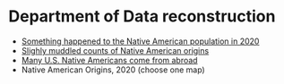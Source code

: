 # Department of Data reconstruction
* [Something happened to the Native American population in 2020](https://datawrapper.dwcdn.net/5iZli/1/)
* [Slighly muddled counts of Native American origins](https://datawrapper.dwcdn.net/jLuSt/1/)
* [Many U.S. Native Americans come from abroad](https://datawrapper.dwcdn.net/U5znW/1/)
* Native American Origins, 2020 (choose one map)
